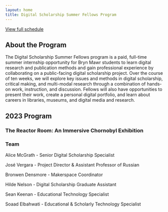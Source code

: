 ```yaml
---
layout: home
title: Digital Scholarship Summer Fellows Program
---
```


[View full schedule](syllabus)

## About the Program

The Digital Scholarship Summer Fellows program is a paid, full-time summer internship opportunity for Bryn Mawr students to learn digital research and publication methods and gain professional experience by collaborating on a public-facing digital scholarship project. Over the course of ten weeks, we will explore key issues and methods in digital scholarship, critical making, and multi-modal research through a combination of hands-on work, instruction, and discussion. Fellows will also have opportunities to present their work, create a personal digital portfolio, and learn about careers in libraries, museums, and digital media and research.

## 2023 Program

### The Reactor Room: An Immersive Chornobyl Exhibition

### Team

Alice McGrath - Senior Digital Scholarship Specialist

José Vergara - Project Director & Assistant Professor of Russian

Bronwen Densmore - Makerspace Coordinator

Hilde Nelson - Digital Scholarship Graduate Assistant

Sean Keenan - Educational Technology Specialist

Soaad Elbahwati - Educational & Scholarly Technology Specialist